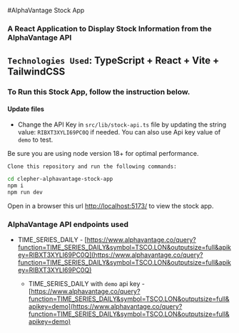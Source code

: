 #AlphaVantage Stock App

### A React Application to Display Stock Information from the AlphaVantage API

## `Technologies Used`: TypeScript + React + Vite + TailwindCSS

### To Run this Stock App, follow the instruction below.

#### Update files

- Change the API Key in `src/lib/stock-api.ts` file by updating the string value: `RIBXT3XYLI69PC0Q` if needed. You can also use Api key value of `demo` to test.

Be sure you are using node version 18+ for optimal performance.

`Clone this repository and run the following commands:`
```bash
cd clepher-alphavantage-stock-app
npm i
npm run dev
```

Open in a browser this url [http://localhost:5173/](http://localhost:5173/) to view the stock app.

### AlphaVantage API endpoints used

- TIME_SERIES_DAILY - [https://www.alphavantage.co/query?function=TIME_SERIES_DAILY&symbol=TSCO.LON&outputsize=full&apikey=RIBXT3XYLI69PC0Q](https://www.alphavantage.co/query?function=TIME_SERIES_DAILY&symbol=TSCO.LON&outputsize=full&apikey=RIBXT3XYLI69PC0Q)

  - TIME_SERIES_DAILY with `demo` api key - [https://www.alphavantage.co/query?function=TIME_SERIES_DAILY&symbol=TSCO.LON&outputsize=full&apikey=demo](https://www.alphavantage.co/query?function=TIME_SERIES_DAILY&symbol=TSCO.LON&outputsize=full&apikey=demo)
